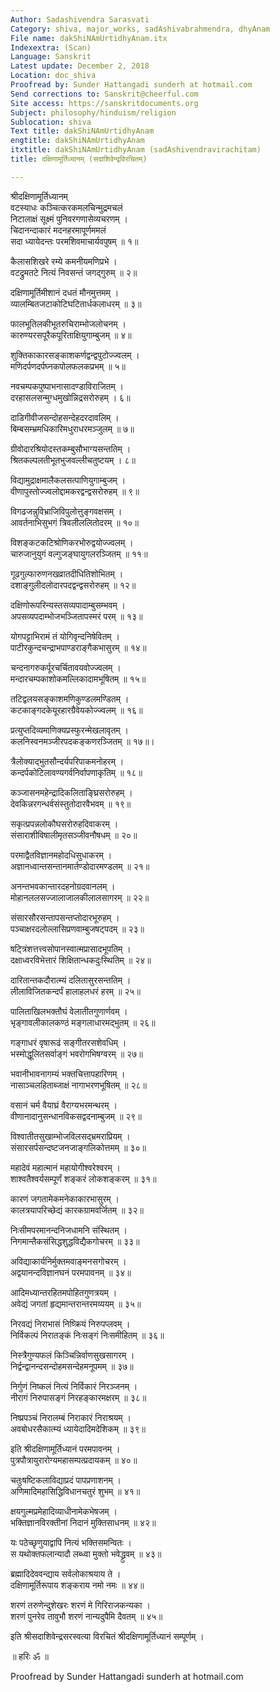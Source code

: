 ```yaml
---
Author: Sadashivendra Sarasvati
Category: shiva, major_works, sadAshivabrahmendra, dhyAnam
File name: dakShiNAmUrtidhyAnam.itx
Indexextra: (Scan)
Language: Sanskrit
Latest update: December 2, 2018
Location: doc_shiva
Proofread by: Sunder Hattangadi sunderh at hotmail.com
Send corrections to: Sanskrit@cheerful.com
Site access: https://sanskritdocuments.org
Subject: philosophy/hinduism/religion
Sublocation: shiva
Text title: dakShiNAmUrtidhyAnam
engtitle: dakShiNAmUrtidhyAnam
itxtitle: dakShiNAmUrtidhyAnam (sadAshivendravirachitam)
title: दक्षिणामूर्तिध्यानम् (सदाशिवेन्द्रविरचितम्)

---
```

  
 श्रीदक्षिणामूर्तिध्यानम्   
वटस्याधः कञ्चित्करकमलचिन्मुद्रमचलं  
     निटालाक्षं सूक्ष्मं पुनिवरगणासेव्यचरणम् ।  
चिदानन्दाकारं मदनहरमापूर्णममलं  
     सदा ध्यायेदन्तः परमशिवमाचार्यवपुषम् ॥ १॥  
  
कैलासशिखरे रम्ये कमनीयमणिप्रभे ।  
वटद्रुमतटे नित्यं निवसन्तं जगद्गुरुम् ॥ २॥  
  
दक्षिणामूर्तिमीशानं दधतं मौनमुत्तमम् ।  
व्यालम्बितजटाकोटिघटितार्धकलाधरम् ॥ ३॥  
  
फालभूतिलकीभूतरुचिराम्भोजलोचनम् ।  
कारुण्यरसपूरैकपूरिताक्षियुगाम्बुजम् ॥ ४॥  
  
शुक्तिकाकारसङ्काशकर्णद्वन्द्वपुटोज्ज्वलम् ।  
मणिदर्पणदर्पघ्नकपोलफलकप्रभम् ॥ ५॥  
  
नवचम्पकपुष्पाभनासादण्डाविराजितम् ।  
दरहासलसन्मुग्धमुखोन्निद्रसरोरुहम् । ६॥  
  
दाडिगीवीजसन्दोहसन्देहदरदावलिम् ।  
बिम्बसम्भ्रमधिकारिमधुराधरमञ्जुलम् ॥ ७॥  
  
ग्रीवोदारश्रियोदस्तकम्बुसौभाग्यसन्ततिम् ।  
श्रितकल्पलतीभूतभुजवल्लीचतुष्टयम् । ८॥  
  
विद्यामुद्राक्षमालैकलसत्पाणियुगाम्बुजम् ।  
वीणापुस्तोज्ज्वलोद्दामकरद्वन्द्वसरोरुहम् ॥ ९॥  
  
विगढजन्नुविभ्राजिविपुलोत्तुङ्गवक्षसम् ।  
आवर्तनाभिसुभगं त्रिवलीललितोदरम् ॥ १०॥  
  
विशङ्कटकटिश्रोणिकरभोरुद्वयोज्ज्वलम् ।  
चारुजानुयुगं वल्गुजङ्घायुगलरञ्जितम् ॥ ११॥  
  
गूढगुल्फारुणनखव्रातदीधितिशोभितम् ।  
दशाङ्गुलीदलोदारपदद्वन्द्वसरोरुहम् ॥ १२॥  
  
दक्षिणोरूपरिन्यस्तसव्यपादाम्बुसम्भवम् ।  
अपसव्यपदाम्भोजभञ्जितापस्मरं परम् ॥ १३॥  
  
योगपट्टाभिरामं तं योगिवृन्दनिषेवितम् ।  
पाटीरकुन्दचन्द्राभपाण्डराङ्गैकभासुरम् ॥ १४॥  
  
चन्दनागरुकर्पूरचर्चितावयवोज्ज्वलम् ।  
मन्दारचम्पकाशोकमल्लिकादामभूषितम् ॥ १५॥  
  
तटिद्वलयसङ्काशमणिकुण्डलमण्डितम् ।  
कटकाङ्गदकेयूरहारग्रैवेयकोज्ज्वलम् ॥ १६॥  
  
प्रत्युप्तदिव्यमाणिक्यप्रस्फुरन्मेखलावृतम् ।  
कलनिस्वनमञ्जीरपदकङ्कणरञ्जितम् ॥ १७॥।  
  
त्रैलोक्याद्भुतसौन्दर्यपरिपाकमनोहरम् ।  
कन्दर्पकोटिलावण्यगर्वनिर्वापणाकृतिम् ॥ १८॥  
  
कञ्जासनमहेन्द्रादिकलिताङ्घ्रिसरोरुहम् ।  
देवकिन्नरगन्धर्वसंस्तुतोदारवैभवम् ॥ १९॥  
  
सकृत्प्रपन्नलोकौघसरोरुहदिवाकरम् ।  
संसाराशीविषालीमृतसञ्जीवनौषधम् ॥ २०॥  
  
परमाद्वैतविज्ञानमहोदधिसुधाकरम् ।  
अज्ञानध्वान्तसन्तानमार्तण्डोदारमण्डलम् ॥ २१॥  
  
अनन्तभवकान्तारदहनोग्रदवानलम् ।  
मोहानललसज्जालाजालकीलालसागरम् ॥ २२॥  
  
संसारसौरसन्तापसन्तप्तोदारभूरुहम् ।  
पञ्चाक्षरदलोल्लासिप्रणवाम्बुजषट्पदम् ॥ २३॥  
  
षट्त्रिंशत्तत्त्वसोपानस्वात्मप्रासादभूपतिम् ।  
दक्षाध्वरविभेत्तारं शिक्षितान्धकदुःस्थितिम् ॥ २४॥  
  
दारितान्तकदौरात्म्यं दलितासुरसन्ततिम् ।  
लीलाविजितकन्दर्पं हालाहलधरं हरम् ॥ २५॥  
  
पालिताखिलभक्तौघं वेलातीतगुणार्णवम् ।  
भृङ्गावलीकालकण्ठं मङ्गलाधारमद्भुतम् ॥ २६॥  
  
गङ्गाधरं वृषारूढं सङ्गीतरसशेवधिम् ।  
भस्मोद्धूलितसर्वाङ्गं भवरोगभिषग्वरम् ॥ २७॥  
  
भवानीभावनागम्यं भक्तचित्तापहारिणम् ।  
नासाञ्चलहिताब्जाक्षं नागाभरणभूषितम् ॥ २८॥  
  
वसानं चर्म वैयाघ्रं वैराग्यभरमन्थरम् ।  
वीणानादानुसन्धानविकसद्वदनाम्बुजम् ॥ २९॥  
  
विश्वातीतसुखाम्भोजविलसद्भ्रमराप्रियम् ।  
संसारसर्पसन्दष्टजनजाङ्गलिकोत्तमम् ॥ ३०॥  
  
महादेवं महात्मानं महायोगीश्वरेश्वरम् ।  
शाश्वतैश्वर्यसम्पूर्णं शङ्करं लोकशङ्करम् ॥ ३१॥  
  
कारणं जगतामेकमनेकाकारभासुरम् ।  
कालत्रयापरिच्छेद्यं कारकग्रामवर्जितम् ॥ ३२॥  
  
निःसीमपरमानन्दनिजधामनि संस्थितम् ।  
निगमान्तैकसंसिद्धशुद्धविद्यैकगोचरम् ॥ ३३॥  
  
अविद्याकार्यनिर्मुक्तमवाङ्मनसगोचरम् ।  
अद्वयानन्दविज्ञानघनं परमपावनम् ॥ ३४॥  
  
आदिमध्यान्तरहितमपोहितगुणत्रयम् ।  
अवेद्यं जगतां हृद्यमान्तरान्तरमव्ययम् ॥ ३५॥  
  
निरवद्यं निराभासं निष्क्रियं निरुपप्लवम् ।  
निर्विकल्पं निरातङ्कं निःसङ्गं निःसमीहितम् ॥ ३६॥  
  
निस्त्रैगुण्यफलं किञ्चिन्निर्वाणसुखसागरम् ।  
निर्द्वन्द्वानन्दसन्दोहमसन्देहमनूपमम् ॥ ३७॥  
  
निर्गुणं निष्कलं नित्यं निर्विकारं निरञ्जनम् ।  
नीरागं निरुपासङ्गं निरहङ्कारमक्षरम् ॥ ३८॥  
  
निष्प्रपञ्चं निरालम्बं निराकारं निराश्रयम् ।  
अवबोधरसैकात्म्यं ध्यायेदादिमदेशिकम् ॥ ३९॥  
  
इति श्रीदक्षिणामूर्तिध्यानं परमपावनम् ।  
पुत्रपौत्रायुरारोग्यमहासम्पत्प्रदायकम् ॥ ४०॥  
  
चतुःषष्टिकलाविद्याप्रदं पापप्रणाशनम् ।  
अणिमादिमहासिद्धिविधानचतुरं शुभम् ॥ ४१॥  
  
क्षयगुल्मप्रमेहादिव्याधीनामेकभेषजम् ।  
भक्तिज्ञानविरक्तीनां निदानं मुक्तिसाधनम् ॥ ४२॥  
  
यः पठेच्छृणुयाद्वापि नित्यं भक्तिसमन्वितः ।  
स यथोक्तफलान्यादौ लब्ध्वा मुक्तो भवेद्ध्रुवम् ॥ ४३॥  
  
ब्रह्मादिदेववन्द्याय सर्वलोकाश्रयाय ते ।  
दक्षिणामूर्तिरूपाय शङ्कराय नमो नमः ॥ ४४॥  
  
शरणं तरुणेन्दुशेखरः शरणं मे गिरिराजकन्यका ।  
शरणं पुनरेव तावुभौ शरणं नान्यदुपैमि दैवतम् ॥ ४५॥  
  
इति श्रीसदाशिवेन्द्रसरस्वत्या विरचितं श्रीदक्षिणामूर्तिध्यानं सम्पूर्णम् ।  
  
॥ हरिः ॐ ॥  
  
  
Proofread by Sunder Hattangadi sunderh at hotmail.com  
  
